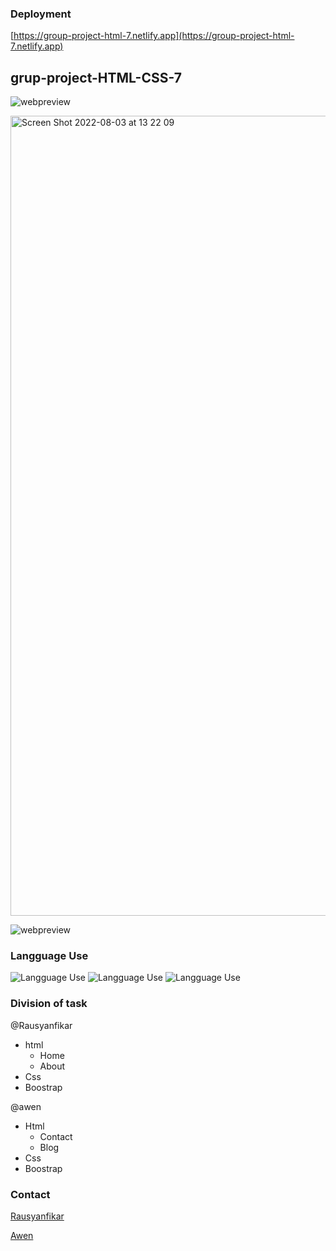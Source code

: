### Deployment


[https://group-project-html-7.netlify.app](https://group-project-html-7.netlify.app)


## grup-project-HTML-CSS-7

![webpreview](https://user-images.githubusercontent.com/105417100/170224183-e38dfa1b-7510-4cc8-a9ae-6db2ff1f8bb8.png)

<img width="1280" alt="Screen Shot 2022-08-03 at 13 22 09" src="https://user-images.githubusercontent.com/105417100/182591254-1cfdc822-4997-4840-b7b6-5557bba20f97.png">

![webpreview](https://user-images.githubusercontent.com/105417100/182591254-1cfdc822-4997-4840-b7b6-5557bba20f97.png)

### Langguage Use

![Langguage Use](https://img.shields.io/badge/1.-HTML-Success)
![Langguage Use](https://img.shields.io/badge/2.-CSS-important)
![Langguage Use](https://img.shields.io/badge/3.-BOOTSTRAP-informational)

### Division of task

@Rausyanfikar

- html
  - Home
  - About
- Css
- Boostrap

@awen

- Html
  - Contact
  - Blog
- Css
- Boostrap

### Contact

[Rausyanfikar](https://github.com/Rausyanfikar)

[Awen](https://github.com/awendml)
